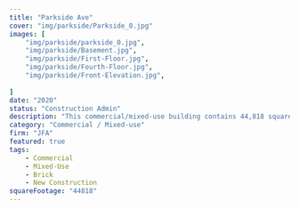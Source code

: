 ```yaml
---
title: "Parkside Ave"
cover: "img/parkside/Parkside_0.jpg"
images: [
    "img/parkside/parkside_0.jpg",
    "img/parkside/Basement.jpg",
    "img/parkside/First-Floor.jpg",
    "img/parkside/Fourth-Floor.jpg",
    "img/parkside/Front-Elevation.jpg",
    
]
date: "2020"
status: "Construction Admin"
description: "This commercial/mixed-use building contains 44,818 square feet of warehouse, office, community facility space with enormous rooftop decks offering incredible workspace opportunities. The buildings below grade story will be used as a full commercial catering kitchen. The facade is composed of intricate brick detailing harkening back to the New York City loft buildings of the 1900s, as well as enormous thermally broken aluminum casement windows providing massive amounts of light and ventilation."
category: "Commercial / Mixed-use"
firm: "JFA"
featured: true
tags: 
    - Commercial 
    - Mixed-Use
    - Brick 
    - New Construction 
squareFootage: "44818"
---
```

